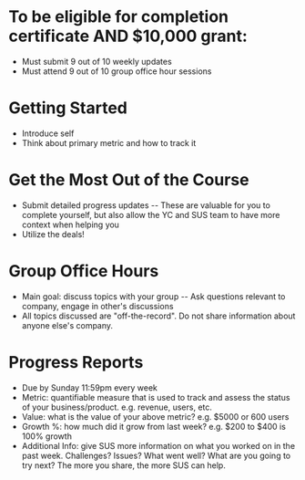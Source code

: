 # To be eligible for completion certificate AND $10,000 grant:
- Must submit 9 out of 10 weekly updates
- Must attend 9 out of 10 group office hour sessions

# Getting Started
- Introduce self
- Think about primary metric and how to track it

# Get the Most Out of the Course
- Submit detailed progress updates
-- These are valuable for you to complete yourself, but also allow the YC and SUS team to have more context when helping you
- Utilize the deals!

# Group Office Hours
- Main goal: discuss topics with your group
-- Ask questions relevant to company, engage in other's discussions
- All topics discussed are "off-the-record". Do not share information about anyone else's company.

# Progress Reports
- Due by Sunday 11:59pm every week
- Metric: quantifiable measure that is used to track and assess the status of your business/product. e.g. revenue, users, etc.
- Value: what is the value of your above metric? e.g. $5000 or 600 users
- Growth %: how much did it grow from last week? e.g. $200 to $400 is 100% growth
- Additional Info: give SUS more information on what you worked on in the past week. Challenges? Issues? What went well? What are you going to try next? The more you share, the more SUS can help.

